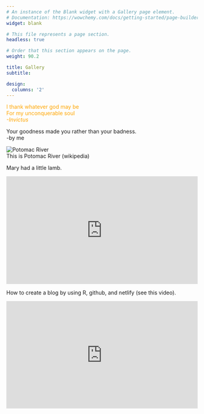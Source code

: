 ```yaml
---
# An instance of the Blank widget with a Gallery page element.
# Documentation: https://wowchemy.com/docs/getting-started/page-builder/
widget: blank

# This file represents a page section.
headless: true

# Order that this section appears on the page.
weight: 90.2

title: Gallery
subtitle:

design:
  columns: '2'
---
```


 <span style="color:orange"> I thank whatever god may be  </span>      
 <span style="color:orange"> For my unconquerable soul   </span>      
 <span style="color:orange">   *-Invictus*  </span>     
 
Your goodness made you rather than your badness.     
-by me

![Potomac River](https://upload.wikimedia.org/wikipedia/commons/0/0f/Great_Falls_of_the_Potomac_River_-_NPS.jpg)   
This is Potomac River (wikipedia) 

<!-- ![](/home/gallery_files/potom.jpg)-->
Mary had a little lamb.
<div style="position: relative; padding-bottom: 56.25%; height: 0; overflow: hidden;">
  <iframe src="https://www.youtube.com/embed/XCi3vsfPTFU?autoplay=1" style="position: absolute; top: 0; left: 0; width: 100%; height: 100%; border:0;" allowfullscreen title="YouTube Video"></iframe>
</div>

How to create a blog by using R, github, and netlify (see this video). 
<div style="position: relative; padding-bottom: 56.25%; height: 0; overflow: hidden;">
  <iframe src="https://www.youtube.com/embed/BHpkLJieXPE?autoplay=1" style="position: absolute; top: 0; left: 0; width: 100%; height: 100%; border:0;" allowfullscreen title="YouTube Video"></iframe>
</div>